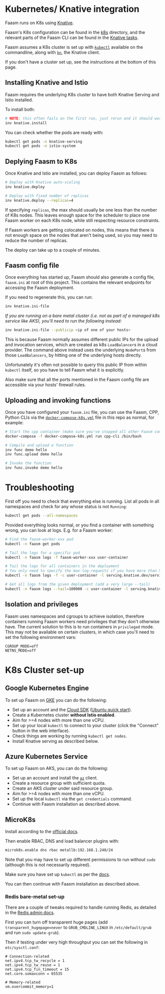 # Kubernetes/ Knative integration

Faasm runs on K8s using [Knative](https://knative.dev/).

Faasm's K8s configuration can be found in the [k8s](../deploy/k8s) directory,
and the relevant parts of the Faasm CLI can be found in the [Knative
tasks](../tasks/knative.py).

Faasm assumes a K8s cluster is set up with
[`kubectl`](https://kubernetes.io/docs/tasks/tools/install-kubectl/) available
on the commandline, along with [`kn`](https://github.com/knative/client), the
Knative client.

If you don't have a cluster set up, see the instructions at the bottom of this
page.

## Installing Knative and Istio

Faasm requires the underlying K8s cluster to have both Knative Serving and Istio
installed.

To install both:

```bash
# NOTE: this often fails on the first run, just rerun and it should work
inv knative.install
```

You can check whether the pods are ready with:

```bash
kubectl get pods -n knative-serving
kubectl get pods -n istio-system
```

## Deplying Faasm to K8s

Once Knative and Istio are installed, you can deploy Faasm as follows:

```bash
# Deploy with Knative auto-scaling
inv knative.deploy

# Deploy with fixed number of replicas
inv knative.deploy --replicas=4
```

If specifying `replicas`, the max should usually be one less than the number
of K8s nodes. This leaves enough space for the scheduler to place one Faasm
worker on each K8s node, while still respecting resource constraints.

If Faasm workers are getting colocated on nodes, this means that there is not
enough space on the nodes that aren't being used, so you may need to reduce the
number of replicas.

The deploy can take up to a couple of minutes.

## Faasm config file

Once everything has started up, Faasm should also generate a config file,
`faasm.ini` at root of this project. This contains the relevant endpoints for
accessing the Faasm deployment.

If you need to regenerate this, you can run:

```bash
inv knative.ini-file
```

*If you are running on a bare metal cluster (i.e. not as part of a managed k8s
service like AKS), you'll need to run the following instead:*

```bash
inv knative.ini-file --publicip <ip of one of your hosts>
```

This is because Faasm normally assumes different public IPs for the upload and
invocation services, which are created as k8s `LoadBalancer`s in a cloud
provider. The command above instead uses the underlying `NodePort`s from those
`LoadBalancers`, by hitting one of the underlying hosts directly.

Unfortunately it's often not possible to query this public IP from within
`kubectl` itself, so you have to tell Faasm what it is explicitly.

Also make sure that all the ports mentioned in the Faasm config file are
accessible via your hosts' firewall rules.

## Uploading and invoking functions

Once you have configured your `faasm.ini` file, you can use the Faasm, CPP,
Python CLIs via the [`docker-compose-k8s.yml`](../docker-compose-k8s.yml) file
in this repo as normal, for example:

```bash
# Start the cpp container (make sure you've stopped all other Faasm containers)
docker-compose -f docker-compose-k8s.yml run cpp-cli /bin/bash

# Compile and upload a function
inv func demo hello
inv func.upload demo hello

# Invoke the function
inv func.invoke demo hello
```

# Troubleshooting

First off you need to check that everything else is running. List all pods in
all namespaces and check for any whose status is not `Running`:

```bash
kubectl get pods --all-namespaces
```

Provided everything looks normal, or you find a container with something wrong,
you can look at logs. E.g. for a Faasm worker:

```bash
# Find the faasm-worker-xxx pod
kubectl -n faasm get pods

# Tail the logs for a specific pod
kubectl -n faasm logs -f faasm-worker-xxx user-container

# Tail the logs for all containers in the deployment
# You only need to specify the max-log-requests if you have more than 5
kubectl -n faasm logs -f -c user-container -l serving.knative.dev/service=faasm-worker --max-log-requests=<N_CONTAINERS>

# Get all logs from the given deployment (add a very large --tail)
kubectl -n faasm logs --tail=100000 -c user-container -l serving.knative.dev/service=faasm-worker --max-log-requests=10 > /tmp/out.log
```

## Isolation and privileges

Faasm uses namespaces and cgroups to achieve isolation, therefore containers
running Faasm workers need privileges that they don't otherwise have. The
current solution to this is to run containers in `privileged` mode. This may not
be available on certain clusters, in which case you'll need to set the following
environment vars:

```
CGROUP_MODE=off
NETNS_MODE=off
```

# K8s Cluster set-up

## Google Kubernetes Engine

To set up Faasm on [GKE](https://console.cloud.google.com/kubernetes) you can do
the following:

- Set up an account and the [Cloud SDK](https://cloud.google.com/sdk) ([Ubuntu
  quick start](https://cloud.google.com/sdk/docs/quickstart-debian-ubuntu)).
- Create a Kubernetes cluster **without Istio enabled**.
- Aim for >=4 nodes with more than one vCPU.
- Set up your local `kubectl` to connect to your cluster (click the "Connect"
  button in the web interface).
- Check things are working by running `kubectl get nodes`.
- Install Knative serving as described below.

## Azure Kubernetes Service

To set up Faasm on AKS, you can do the following:

- Set up an account and install the
  [`az`](https://docs.microsoft.com/en-us/cli/azure/install-azure-cli) client.
- Create a resource group with sufficient quota.
- Create an AKS cluster under said resource group.
- Aim for >=4 nodes with more than one vCPU.
- Set up the local `kubectl` via the `get credentials` command.
- Continue with Faasm installation as described above.

## MicroK8s

Install according to the [official docs](https://microk8s.io/).

Then enable RBAC, DNS and load balancer plugins with:

```bash
microk8s.enable dns rbac metallb:192.168.1.240/24
```

Note that you may have to set up different permissions to run without `sudo`
(although this is not necessarily required).

Make sure you have set up `kubectl` as per the
[docs](https://microk8s.io/docs/working-with-kubectl).

You can then continue with Faasm installation as described above.

### Redis bare-metal set-up

There are a couple of tweaks required to handle running Redis, as detailed in
the [Redis admin docs](https://redis.io/topics/admin).

First you can turn off transparent huge pages (add `transparent_hugepage=never`
to `GRUB_CMDLINE_LINUX` in `/etc/default/grub` and run `sudo update-grub`).

Then if testing under very high throughput you can set the following in
`etc/sysctl.conf`:

```
# Connection-related
net.ipv4.tcp_tw_recycle = 1
net.ipv4.tcp_tw_reuse = 1
net.ipv4.tcp_fin_timeout = 15
net.core.somaxconn = 65535

# Memory-related
vm.overcommit_memory=1
```

